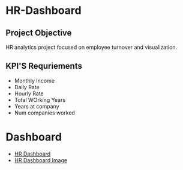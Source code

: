 # HR-Dashboard
## Project Objective
HR analytics project focused on employee turnover and visualization.
## KPI'S Requriements
- Monthly Income
- Daily Rate
- Hourly Rate
- Total WOrking Years
- Years at company
-  Num companies worked
 # Dashboard
 - <a href="https://github.com/Subhanbee09/HR-Dashboard/blob/main/HR%20DashBoard.xlsx">HR Dashboard</a>
- <a href="https://github.com/Subhanbee09/HR-Dashboard/blob/main/HR%20Dashboard%20Image.png">HR Dashboard Image</a>
